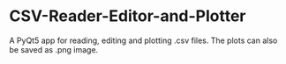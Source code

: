 # CSV-Reader-Editor-and-Plotter
A PyQt5 app for reading, editing and plotting .csv files. The plots can also be saved as .png image.

